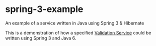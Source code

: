 # spring-3-example
An example of a service written in Java using Spring 3 &amp; Hibernate

This is a demonstration of how a specified [Validation Service](Validation_Service.md) could be written using Spring 3 and Java 6.